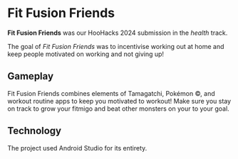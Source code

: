# Fit Fusion Friends

**Fit Fusion Friends** was our HooHacks 2024 submission in the *health* track.

The goal of *Fit Fusion Friends* was to incentivise working out at home and keep people motivated on working and not giving up!

## Gameplay

Fit Fusion Friends combines elements of Tamagatchi, Pokémon ©, and workout routine apps to keep you motivated to workout! Make sure you stay on track to grow your fitmigo and beat other monsters on your to your goal. 

## **Technology**

The project used Android Studio for its entirety.
